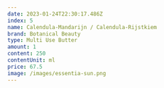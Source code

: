```yaml
---
date: 2023-01-24T22:30:17.486Z
index: 5
name: Calendula-Mandarijn / Calendula-Rijstkiem
brand: Botanical Beauty
type: Multi Use Butter
amount: 1
content: 250
contentUnit: ml
price: 67.5
image: /images/essentia-sun.png
---
```

